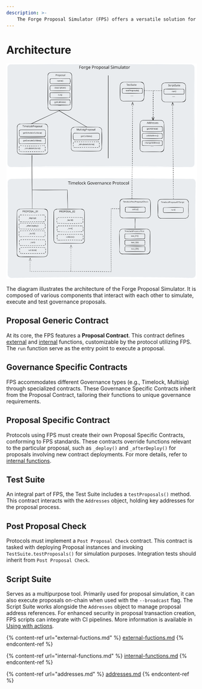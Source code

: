 ```yaml
---
description: >-
    The Forge Proposal Simulator (FPS) offers a versatile solution for protocols with trusted actors to create and validate governance proposals.
---
```


# Architecture

<img src="../../assets/diagram.svg" alt="FPS design architecture" class="gitbook-drawing">

The diagram illustrates the architecture of the Forge Proposal Simulator. It is
composed of various components that interact with each other to simulate,
execute and test governance proposals.

## Proposal Generic Contract

At its core, the FPS features a **Proposal Contract**. This contract defines
[external](external-functions.md) and [internal](internal-functions.md)
functions, customizable by the protocol utilizing FPS. The `run` function serve as the entry point to execute a proposal.

## Governance Specific Contracts

FPS accommodates different Governance types (e.g., Timelock, Multisig) through specialized contracts. These Governance Specific Contracts inherit from the Proposal Contract, tailoring their functions to unique governance requirements.

## Proposal Specific Contract

Protocols using FPS must create their own Proposal Specific Contracts, conforming to FPS standards. These contracts override functions relevant to the particular proposal, such as `_deploy()` and `_afterDeploy()` for proposals involving new contract deployments. For more details, refer to [internal functions](internal-functions.md).

## Test Suite

An integral part of FPS, the Test Suite includes a `testProposals()`
method. This contract interacts with the `Addresses` object, holding key addresses for the proposal process.

## Post Proposal Check

Protocols must implement a `Post Proposal Check` contract. This contract is tasked with deploying Proposal instances and invoking `TestSuite.testProposals()` for simulation purposes. Integration tests should inherit from `Post Proposal Check`.

## Script Suite

Serves as a multipurpose tool. Primarily used for proposal simulation, it can also execute proposals on-chain when used with the `--broadcast` flag. The Script Suite works alongside the `Addresses` object to manage proposal address references. For enhanced security in proposal transaction creation, FPS scripts can integrate with CI pipelines. More information is available in [Using with actions](../../testing/using-with-actions.md).

{% content-ref url="external-fuctions.md" %}
[external-fuctions.md](external-fuctions.md)
{% endcontent-ref %}

{% content-ref url="internal-functions.md" %}
[internal-functions.md](internal-functions.md)
{% endcontent-ref %}

{% content-ref url="addresses.md" %}
[addresses.md](addresses.md)
{% endcontent-ref %}
